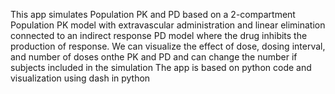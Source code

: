This app simulates Population PK and PD based on a 2-compartment Population PK model with extravascular administration and linear elimination connected to an indirect response PD model where the drug inhibits the production of response.
We can visualize the effect of dose, dosing interval, and number of doses onthe PK and PD and can change the number if subjects included in the simulation
The app is based on python code and visualization using dash in python
